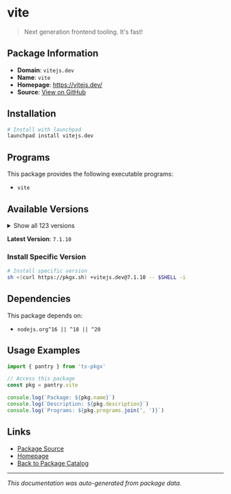 # vite

> Next generation frontend tooling. It's fast!

## Package Information

- **Domain**: `vitejs.dev`
- **Name**: `vite`
- **Homepage**: https://vitejs.dev/
- **Source**: [View on GitHub](https://github.com/pkgxdev/pantry/tree/main/projects/vitejs.dev/package.yml)

## Installation

```bash
# Install with launchpad
launchpad install vitejs.dev
```

## Programs

This package provides the following executable programs:

- `vite`

## Available Versions

<details>
<summary>Show all 123 versions</summary>

- `7.1.10`, `7.1.9`, `7.1.8`, `7.1.7`, `7.1.6`
- `7.1.5`, `7.1.4`, `7.1.3`, `7.1.2`, `7.1.1`
- `7.1.0`, `7.0.7`, `7.0.6`, `7.0.5`, `7.0.4`
- `7.0.3`, `7.0.2`, `7.0.1`, `7.0.0`, `6.4.0`
- `6.3.7`, `6.3.6`, `6.3.5`, `6.3.3`, `6.3.2`
- `6.3.1`, `6.3.0`, `6.2.5`, `6.2.4`, `6.2.2`
- `6.2.1`, `6.2.0`, `6.1.3`, `6.1.1`, `6.1.0`
- `6.0.14`, `6.0.13`, `6.0.11`, `6.0.10`, `6.0.9`
- `6.0.8`, `6.0.7`, `6.0.6`, `6.0.5`, `6.0.4`
- `6.0.3`, `6.0.2`, `6.0.1`, `6.0.0`, `5.4.20`
- `5.4.17`, `5.4.16`, `5.4.14`, `5.4.13`, `5.4.12`
- `5.4.11`, `5.4.10`, `5.4.9`, `5.4.8`, `5.4.7`
- `5.4.6`, `5.4.5`, `5.4.4`, `5.4.3`, `5.4.2`
- `5.4.1`, `5.4.0`, `5.3.6`, `5.3.5`, `5.3.4`
- `5.3.3`, `5.3.2`, `5.3.1`, `5.3.0`, `5.2.14`
- `5.2.13`, `5.2.12`, `5.2.11`, `5.2.10`, `5.2.9`
- `5.2.8`, `5.2.7`, `5.2.6`, `5.2.5`, `5.2.4`
- `5.2.3`, `5.2.2`, `5.2.1`, `5.2.0`, `5.1.8`
- `5.1.7`, `5.1.6`, `5.1.5`, `5.1.4`, `5.1.3`
- `5.1.2`, `5.1.1`, `5.1.0`, `5.0.11`, `5.0.10`
- `5.0.9`, `5.0.8`, `5.0.7`, `5.0.6`, `5.0.5`
- `5.0.4`, `5.0.3`, `5.0.2`, `5.0.1`, `5.0.0`
- `4.5.12`, `4.5.11`, `4.5.9`, `4.5.8`, `4.5.7`
- `4.5.6`, `4.5.5`, `4.5.1`, `4.5.0`, `4.4.12`
- `3.2.11`, `3.2.10`, `2.9.18`

</details>

**Latest Version**: `7.1.10`

### Install Specific Version

```bash
# Install specific version
sh <(curl https://pkgx.sh) +vitejs.dev@7.1.10 -- $SHELL -i
```

## Dependencies

This package depends on:

- `nodejs.org^16 || ^18 || ^20`

## Usage Examples

```typescript
import { pantry } from 'ts-pkgx'

// Access this package
const pkg = pantry.vite

console.log(`Package: ${pkg.name}`)
console.log(`Description: ${pkg.description}`)
console.log(`Programs: ${pkg.programs.join(', ')}`)
```

## Links

- [Package Source](https://github.com/pkgxdev/pantry/tree/main/projects/vitejs.dev/package.yml)
- [Homepage](https://vitejs.dev/)
- [Back to Package Catalog](../../package-catalog.md)

---

*This documentation was auto-generated from package data.*
